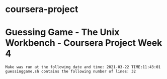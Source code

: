# coursera-project

# Guessing Game - The Unix Workbench - Coursera Project Week 4
	
	Make was run at the following date and time: 2021-03-22 TIME:11:43:01
	guessinggame.sh contains the following number of lines: 32
